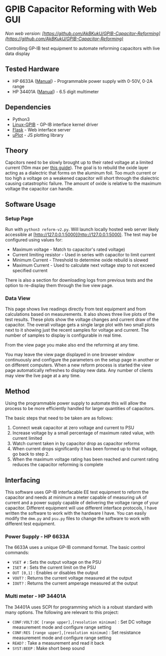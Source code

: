 # GPIB Capacitor Reforming with Web GUI  
*Non web version: [https://github.com/AkBKukU/GPIB-Capacitor-Reforming](https://github.com/AkBKukU/GPIB-Capacitor-Reforming)*

Controlling GP-IB test equipment to automate reforming capacitors with live data display


## Tested Hardware

- HP 6633A ([Manual](https://archive.org/details/hp-6632-a-33-a-34-a-operating)) - Programmable power supply with 0-50V, 0-2A range
- HP 34401A ([Manual](https://archive.org/details/manuallib-id-2600272)) - 6.5 digit multimeter
  
## Dependencies
 - Python3
 - [Linux-GPIB](https://sourceforge.net/projects/linux-gpib/) - GP-IB interface kernel driver
 - [Flask](https://flask.palletsprojects.com/en/2.2.x/) - Web interface server
 - [uPlot](https://github.com/leeoniya/uPlot) - JS plotting library

## Theory

Capcitors need to be slowly brought up to their rated voltage at a limited current (10m max per [this guide](https://web.archive.org/web/20220514225249/https://www.hb9aik.ch/notes/MIL-HDBK-1131C.pdf)). The goal is to rebuild the oxide layer acting as a dialectric that forms on the aluminum foil. Too much current or too high a voltage on a weakened capacitor will short through the dialectric causing catastrophic failure. The amount of oxide is relative to the maximum voltage the capacitor can handle.

## Software Usage
  
### Setup Page
Run with `python3 reform-v2.py`. Will launch locally hosted web server likely accessible at [http://127.0.0.1:5000](http://127.0.0.1:5000). The test may be configured using values for:  
 - Maximum voltage - Match to capacitor's rated voltage)  
 - Current limiting resistor - Used in series with capacitor to limit current
 - Minimum Current - Threshold to determine oxide rebuild is slowed  
 - Maximum Current - Used to calculate next voltage step to not exceed specified current  

There is also a section for downloading logs from previous tests and the option to re-display them through the live view page.

### Data View

This page shows live readings directly from test equipment and from calculations based on measurements. It also shows three live plots of the test results. These plots show the voltage changes and current draw of the capacitor. The overall voltage gets a single large plot with two small plots next to it showing just the recent samples for voltage and current. The number of samples to display is configurable in real time.

From the view page you make also end the reforming at any time.

You may leave the view page displayed in one browser window continuously and configure the parameters on the setup page in another or on different computers. When a new reform process is started the view page automatically refreshes to display new data. Any number of clients may view the live page at a any time.

## Method

Using the programmable power supply to automate this will allow the process to be more efficiently handled for larger quantities of capacitors.

The basic steps that need to be taken are as follows:
 1. Connect weak capacitor at zero voltage and current to PSU
 2. Increase voltage by a small percentage of maximum rated value, with current limited
 3. Watch current taken in by capacitor drop as capacitor reforms
 4. When current drops significantly it has been formed up to that voltage, go back to step 2.
 5. When the maximum voltage rating has been reached and current rating reduces the capacitor reforming is complete


## Interfacing

This software uses GP-IB interfacable EE test equipment to reform the capacitor and needs at minimum a meter capable of measuring uA of current and a power supply capable of delivering the voltage range of your capacitor. Different equipment will use different interface protocols, I have written the software to work with the hardware I have. You can easily modify the `dmm.py` and `psu.py` files to change the software to work with different test equipment.

### Power Supply - HP 6633A
The 6633A uses a unique GP-IB command format. The basic control commands:

 - `VSET #` : Sets the output voltage on the PSU
 - `ISET #` : Sets the current limit on the PSU
 - `OUT [0,1]` : Enables or disables the output
 - `VOUT?` : Returns the current voltage measured at the output
 - `IOUT?` : Returns the current amperage measured at the output

### Multi meter - HP 34401A
The 34401A uses SCPI for programming which is a robust standard with many options. The following are relevant to this project:

 - `CONF:VOLT:DC [range upper],[resolution minimum]` : Set DC voltage measurement mode and configure range setting
 - `CONF:RES [range upper],[resolution minimum]` : Set resistance measurement mode and configure range setting
 - `READ?` : Take a measurement and read it back
 - `SYST:BEEP` : Make short beep sound

